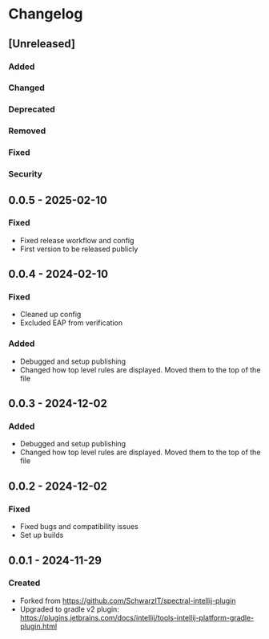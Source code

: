 <!-- @formatter:off -->
<!-- Keep a Changelog guide -> https://keepachangelog.com -->

# Changelog

## [Unreleased]

### Added

### Changed

### Deprecated

### Removed

### Fixed

### Security

## 0.0.5 - 2025-02-10

### Fixed

- Fixed release workflow and config
- First version to be released publicly

## 0.0.4 - 2024-02-10

### Fixed

- Cleaned up config
- Excluded EAP from verification

### Added

- Debugged and setup publishing
- Changed how top level rules are displayed. Moved them to the top of the file

## 0.0.3 - 2024-12-02

### Added

- Debugged and setup publishing
- Changed how top level rules are displayed. Moved them to the top of the file

## 0.0.2 - 2024-12-02

### Fixed

- Fixed bugs and compatibility issues
- Set up builds

## 0.0.1 - 2024-11-29

### Created

- Forked from https://github.com/SchwarzIT/spectral-intellij-plugin
- Upgraded to gradle v2 plugin: https://plugins.jetbrains.com/docs/intellij/tools-intellij-platform-gradle-plugin.html
